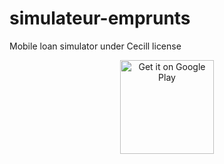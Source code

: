 # simulateur-emprunts

Mobile loan simulator under Cecill license

<p align='center'>
<a href="https://play.google.com/store/apps/details?id=org.gipilab.simulateuremprunts&utm_source=global_co&utm_medium=prtnr&utm_content=Mar2515&utm_campaign=PartBadge&pcampaignid=MKT-AC-global-none-all-co-pr-py-PartBadges-Oct1515-1"><img width="150" alt="Get it on Google Play" src="https://play.google.com/intl/en_us/badges/images/apps/fr-play-badge.png" /></a>
</p>







